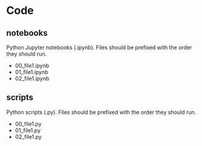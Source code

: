 # Code 

## notebooks 
Python Jupyter notebooks (.ipynb). Files should be prefixed with the order they should run. 

- 00_file1.ipynb
- 01_file1.ipynb
- 02_file1.ipynb 

## scripts
Python scripts (.py). Files should be prefixed with the order they should run. 

- 00_file1.py
- 01_file1.py
- 02_file1.py